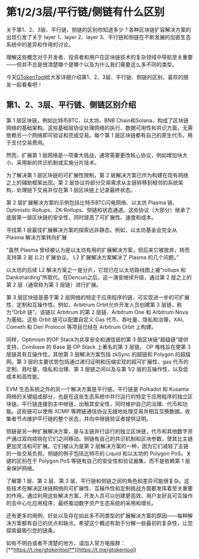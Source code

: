 # 第1/2/3层/平行链/侧链有什么区别

关于第1、2、3层、平行链、侧链的区别你知道多少？各种区块链扩容解决方案的出现引发了关于 layer 1、layer 2、layer 3、平行链和侧链在不断发展的加密生态系统中的差异和作用的讨论。

理解这些概念对于开发者、投资者和用户在区块链技术的复杂领域中导航至关重要——但并不总是很清楚哪个是哪个以及为什么我们需要这么多不同的类型。

今天[GTokenTool](https://www.gtokentool.com)给大家详细介绍第1、2、3层、平行链、侧链的区别，喜欢的朋友一起看看吧！

## 第1、2、3层、平行链、侧链区别介绍

第 1 层区块链，例如比特币BTC、以太坊、BNB Chain和Solana，构成了区块链网络的基础架构。这些基础层协议处理网络的执行、数据可用性和共识方面，无需依赖另一个网络即可验证和完成交易。每个第 1 层区块链都有自己的原生代币，用于支付交易费用。

然而，扩展第 1 层网络是一项重大挑战，通常需要更改核心协议，例如增加块大小、采用新的共识机制或实施分片技术。

为了解决第 1 层区块链的可扩展性限制，第 2 层解决方案已作为构建在现有网络之上的辅助框架出现。第 2 层协议将部分交易需求从主链转移到相邻的系统架构，处理链下交易并仅在第 1 层区块链上记录最终状态。

第 2 层扩展解决方案的示例包括比特币BTC闪电网络、以太坊 Plasma 链、Optimistic Rollups、ZK-Rollups、侧链和状态通道。这些协议（大部分）继承了底层第一层区块链的安全性，同时提高了可扩展性、速度和成本。

寻找第 1 层最佳扩展解决方案的探索远非静态。例如，以太坊基金会完全从 Plasma 解决方案转向扩展

“虽然 Plasma 曾经被认为是以太坊有用的扩展解决方案，但后来它被放弃，转而支持第 2 层 (L2) 扩展协议。 L2 扩展解决方案解决了 Plasma 的几个问题。”

以太坊的后续 L2 解决方案之一是分片，它现已在以太坊路线图上被“rollups 和 Danksharding”所取代。在Dencun之后，这一演变继续升级，通过第 2 层之上的第 2 层（通常称为第 3 层链）进行扩展。

第 3 层区块链是基于第 2 层网络的特定于应用程序的链，可实现进一步的可扩展性、定制和互操作性。例如，Arbitrum Orbit允许开发人员创建第 3 层链，称为“Orbit 链”，该链以 Arbitrum 的第 2 层链、Arbitrum One 和 Arbitrum Nova 为基础。这些 Orbit 链可以配置自定义 Gas 代币、吞吐量、隐私和治理，XAI、Cometh 和 Deri Protocol 等项目已经在 Arbitrum Orbit 上构建。

同样，Optimism 的OP Stack为共享安全和通信层的第 3 层区块链“超级链”提供支持，Coinbase 的 Base 是 OP Stack 上著名的第 3 层链。 OP 堆栈旨在使第 3 层链具有互操作性。其他第 3 层解决方案包括 zkSync 的超链和 Polygon 的超级网。第 3 层的主要优势包括通过递归证明和压缩实现的超可扩展性、gas 代币的定制、吞吐量、隐私和治理、第 3 层链之间以及与第 1/2 层的互操作性，以及低成本和高性能。

EVM 生态系统之外的另一个解决方案是平行链。平行链是 Polkadot 和 Kusama 网络的关键组成部分，也是在这些生态系统中并行运行的特定于应用程序的独立区块链。平行链连接到主中继链，出租其安全性，同时维护自己的治理、代币和功能。这些链可以使用 XCMP 等跨链通信协议无缝地处理交易并相互交换数据。收集者节点维护平行链的整个状态，并向中继链验证者提供证明。

侧链是另一种扩展解决方案，是与主链并行运行的独立区块链，代币和其他数字资产通过双向挂钩在它们之间移动。侧链有自己的共识机制和区块参数，使其比主链更加灵活和可扩展。它们被认为是第 2 层解决方案的一种，因为它们减轻了主链的一些交易负担。侧链的例子包括比特币的 Liquid 和以太坊的 Polygon PoS。关键的区别在于 Polygon PoS 等链有自己的安全性和验证器集，而不是依赖第 1 层来保护网络。

了解第 1 层、第 2 层、第 3 层、平行链和侧链之间的角色和差异可能很复杂。这些技术在解决区块链网络的可扩展性、互操作性和定制挑战方面都发挥着至关重要的作用。通过利用这些解决方案，开发人员可以创建更高效​​、用户友好且可互操作的去中心化应用程序，最终推动数字资产生态系统的采用和增长。

还有更多的用例、好处以及存在如此多不同类型的扩展解决方案的原因——每种解决方案都有自己的优点和缺点。希望这个概述有助于分解一些最初的复杂性，让您探索最吸引您的链条。

如有不明白或者不清楚的地方，请加入官方电报群：[**https://t.me/gtokentool**](https://t.me/gtokentool)
